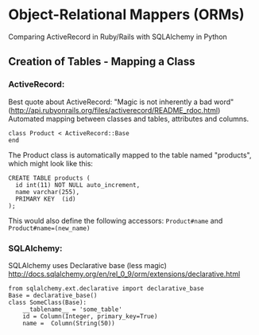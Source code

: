 # Object-Relational Mappers (ORMs)

Comparing ActiveRecord in Ruby/Rails with SQLAlchemy in Python

## Creation of Tables - Mapping a Class

### ActiveRecord:
Best quote about ActiveRecord: "Magic is not inherently a bad word"  
(http://api.rubyonrails.org/files/activerecord/README_rdoc.html)  
Automated mapping between classes and tables, attributes and columns.

    class Product < ActiveRecord::Base
    end

The Product class is automatically mapped to the table named "products",
which might look like this:

    CREATE TABLE products (
      id int(11) NOT NULL auto_increment,
      name varchar(255),
      PRIMARY KEY  (id)
    );
    
This would also define the following accessors: `Product#name` and
`Product#name=(new_name)`

### SQLAlchemy: 

SQLAlchemy uses Declarative base (less magic)
http://docs.sqlalchemy.org/en/rel_0_9/orm/extensions/declarative.html

    from sqlalchemy.ext.declarative import declarative_base
    Base = declarative_base()
    class SomeClass(Base):
        __tablename__ = 'some_table'
        id = Column(Integer, primary_key=True)
        name =  Column(String(50))
